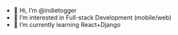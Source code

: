 - 👋 Hi, I’m @indietogger
- 👀 I’m interested in Full-stack Development (mobile/web)
- 🌱 I’m currently learning React+Django


<!---
indietogger/indietogger is a ✨ special ✨ repository because its `README.md` (this file) appears on your GitHub profile.
You can click the Preview link to take a look at your changes.
--->
